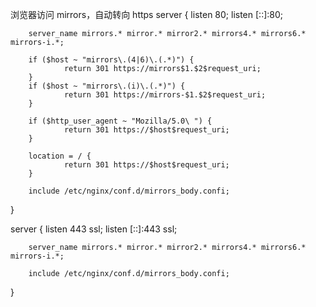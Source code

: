 浏览器访问 mirrors，自动转向 https
server {
        listen 80;
        listen [::]:80;

        server_name mirrors.* mirror.* mirror2.* mirrors4.* mirrors6.* mirrors-i.*;
        
        if ($host ~ "mirrors\.(4|6)\.(.*)") {
                return 301 https://mirrors$1.$2$request_uri;
        }
        if ($host ~ "mirrors\.(i)\.(.*)") {
                return 301 https://mirrors-$1.$2$request_uri;
        }

        if ($http_user_agent ~ "Mozilla/5.0\ ") { 
                return 301 https://$host$request_uri;
        }
        
        location = / {
                return 301 https://$host$request_uri;
        }
        
        include /etc/nginx/conf.d/mirrors_body.confi;
}

server {
        listen 443 ssl;
        listen [::]:443 ssl;

        server_name mirrors.* mirror.* mirror2.* mirrors4.* mirrors6.* mirrors-i.*;
        
        include /etc/nginx/conf.d/mirrors_body.confi;
}
